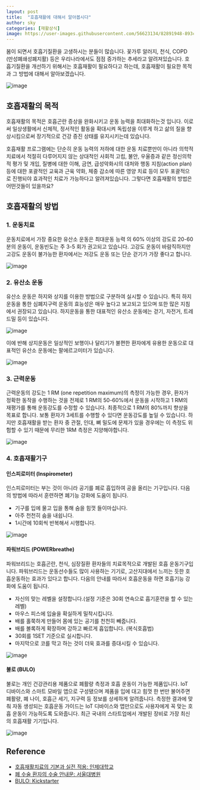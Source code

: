 ```yaml
---
layout: post
title:  "호흡재활에 대해서 알아봅시다"
author: sky
categories: [재활상식]
image: https://user-images.githubusercontent.com/56623134/82891948-893c7c80-9f89-11ea-9a5b-1fab83c59da4.png
---
```


봄이 되면서 호흡기질환을 고생하시는 분들이 많습니다. 꽃가루 알러지, 천식, COPD (만성폐쇄성폐지활) 등은 우리나라에서도 점점 증가하는 추세라고 알려져있습니다. 호흡기질환을 개선하기 위해서는 호흡재활이 필요하다고 하는데, 호흡재활이 필요한 목적과 그 방법에 대해서 알아보겠습니다.

![image](https://user-images.githubusercontent.com/56623134/82891899-788c0680-9f89-11ea-8b78-0c1a9c14205c.png)

## 호흡재활의 목적

호흡재활의 목적은 호흡곤란 증상을 완화시키고 운동 능력을 최대화하는것 입니다. 이로써 일상생활에서 신체적, 정서적인 활동을 확대시켜 독립성을 이루게 하고 삶의 질을 향상시킴으로써 장기적으로 건강 증진 상태를 유지시키는데 있습니다.

호흡재활 프로그램에는 단순히 운동 능력의 저하에 대한 운동 치료뿐만이 아니라 의학적 치료에서 적절히 다루어지지 않는 상대적인 사회적 고립, 불안, 우울증과 같은 정신의학적 평가 및 개입, 질병에 대한 이해, 금연, 급성악화시의 대처와 행동 지침(action plan) 등에 대한 포괄적인 교육과 근육 약화, 체중 감소에 따른 영양 치료 등이 모두 포괄적으로 진행되야 효과적인 치료가 가능하다고 알려져있습니다. 그렇다면 호흡재활의 방법은 어떤것들이 있을까요?

## 호흡재활의 방법

### 1. 운동치료

운동치료에서 가장 중요한 유산소 운동은 최대운동 능력 의 60% 이상의 강도로 20-60분의 운동이, 운동빈도는 주 3-5 회가 권고되고 있습니다. 고강도 운동이 바람직하지만 고강도 운동이 불가능한 환자에서는 저강도 운동 또는 단순 걷기가 가장 좋다고 합니다.

![image](https://user-images.githubusercontent.com/56623134/82892026-af621c80-9f89-11ea-8d1f-56951873a9a6.png)

### 2. 유산소 운동

유산소 운동은 하지와 상지를 이용한 방법으로 구분하여 실시할 수 있습니다. 특히 하지운동을 통한 심폐지구력 운동의 효능성은 매우 높다고 보고되고 있으며 또한 많은 지침에서 권장되고 있습니다. 하지운동을 통한 대표적인 유산소 운동에는 걷기, 자전거, 트레드밀 등이 있습니다.

![image](https://user-images.githubusercontent.com/56623134/82892060-c0ab2900-9f89-11ea-9935-092910e52c56.png)

이에 반해 상지운동은 일상적인 보행이나 달리기가 불편한 환자에게 유용한 운동으로 대표적인 유산소 운동에는 팔에르고미터가 있습니다.

![image](https://user-images.githubusercontent.com/56623134/82892147-e801f600-9f89-11ea-8d94-6493baed676c.png)

### 3. 근력운동

근력운동의 강도는 1 RM (one repetition maximum)의 측정이 가능한 경우, 환자가 정확한 동작을 수행하는 것을 전제로 1 RM의 50-60%에서 운동을 시작하고 1 RM의 재평가를 통해 운동강도를 수정할 수 있습니다. 최종적으로 1 RM의 80%까지 향상을 목표로 합니다. 보통 환자가 3세트를 수행할 수 있다면 운동강도를 높일 수 있습니다. 하지만 호흡재활을 받는 환자 중 관절, 인대, 뼈 밀도에 문제가 있을 경우에는 이 측정도 위험할 수 있기 때문에 무리한 1RM 측정은 지양해야합니다.

![image](https://user-images.githubusercontent.com/56623134/82892193-010aa700-9f8a-11ea-94d6-2f3cac835b88.png)

### 4. 호흡재활기구

#### 인스피로미터 (Inspirometer)
인스피로미터는 부는 것이 아니라 공기를 폐로 흡입하여 공을 올리는 기구입니다. 다음의 방법에 따라서 훈련하면 폐기능 강화에 도움이 됩니다.
 - 기구를 입에 물고 입을 통해 숨을 힘껏 들이마십니다.
 - 아주 천천히 숨을 내쉽니다.
 - 1시간에 10회씩 반복해서 시행합니다.
 
 ![image](https://user-images.githubusercontent.com/56623134/82892243-18e22b00-9f8a-11ea-8fe6-c7c798386e16.png)

#### 파워브리드 (POWERbreathe)
파워브리드는 호흡곤란, 천식, 심장질환 환자들의 치료목적으로 개발된 호흡 운동기구입니다. 파워브리드는 운동선수들도 많이 사용하는 기기로, 고산지대에서 느끼는 듯한 호흡운동하는 효과가 있다고 합니다. 다음의 안내를 따라서 호흡운동을 하면 호흡기능 강화에 도움이 됩니다.
- 자신의 맞는 레벨을 설정합니다.(설정 기준은 30회 연속으로 흡기훈련을 할 수 있는 레벨)
- 마우스 피스에 입술을 확실하게 밀착시킵니다.
- 배를 홀쭉하게 만들어 몸에 있는 공기를 천천히 빼줍니다.
- 배를 볼록하게 확장하며 강하고 빠르게 흡입합니다. (복식호흡법)
- 30회를 1SET 기준으로 실시합니다.
- 마지막으로 코를 막고 하는 것이 더욱 효과를 증대시킬 수 있습니다.  

![image](https://user-images.githubusercontent.com/56623134/82892277-2697b080-9f8a-11ea-830d-b1263a1a33fa.png)

#### 불로 (BULO)
불로는 개인 건강관리용 제품으로 폐활량 측정과 호흡 운동이 가능한 제품입니다. IoT 디바이스와 스마트 모바일 앱으로 구성됐으며 제품을 입에 대고 힘껏 한 번만 불어주면 폐활량, 폐 나이, 호흡근 세기, 지구력 등 정보를 상세하게 알려줍니다. 측정한 결과에 맞춰 자동 생성되는 호흡운동 가이드는 IoT 디바이스와 앱만으로도 사용자에게 꼭 맞는 호흡 운동이 가능하도록 도와줍니다. 최근 국내의 스타트업에서 개발된 장비로 가장 최신의 호흡재활 기기입니다.

![image](https://user-images.githubusercontent.com/56623134/82892297-32837280-9f8a-11ea-8613-b6e6565da773.png)

## Reference
- [호흡재활치료의 기본과 실전 적용: 인제대학교](http://www.ekjm.org/upload/42852240.pdf)
- [폐 수술 환자의 수술 안내문: 서울대병원](http://cancer.snuh.org/board/B016/view.do?bbs_no=3604&searchKey=&searchWord=&pageIndex=1)
- [BULO: Kickstarter](https://www.kickstarter.com/projects/breathings/bulo-increase-performance-with-curated-breathing-exercises)
